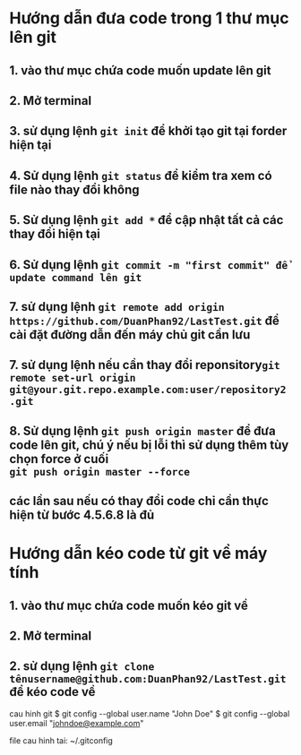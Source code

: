 # Hướng dẫn đưa code trong 1 thư mục lên git
## 1. vào thư mục chứa code muốn update lên git
## 2. Mở terminal
## 3. sử dụng lệnh `git init` để khởi tạo git tại forder hiện tại
## 4. Sử dụng lệnh `git status` để kiểm tra xem có file nào thay đổi không
## 5. Sử dụng lệnh `git add *` để cập nhật tất cả các thay đổi hiện tại
## 6. Sử dụng lệnh `git commit -m "first commit" để update command lên git`
## 7. sử dụng lệnh `git remote add origin https://github.com/DuanPhan92/LastTest.git` để cài đặt đường dẫn đến máy chủ git cần lưu
## 7. sử dụng lệnh nếu cần thay đổi reponsitory`git remote set-url origin git@your.git.repo.example.com:user/repository2.git`
## 8. Sử dụng lệnh `git push origin master` để đưa code lên git, chú ý nếu bị lỗi thì sử dụng thêm tùy chọn force ở cuối <br /> `git push origin master --force`

## các lần sau nếu có thay đổi code chỉ cần thực hiện từ bước 4.5.6.8 là đủ

# Hướng dẫn kéo code từ git về máy tính
## 1. vào thư mục chứa code muốn kéo git về
## 2. Mở terminal
## 2. sử dụng lệnh `git clone tênusername@github.com:DuanPhan92/LastTest.git` để kéo code về

cau hinh git
$ git config --global user.name "John Doe"
$ git config --global user.email "johndoe@example.com"

file cau hinh tai:
~/.gitconfig
